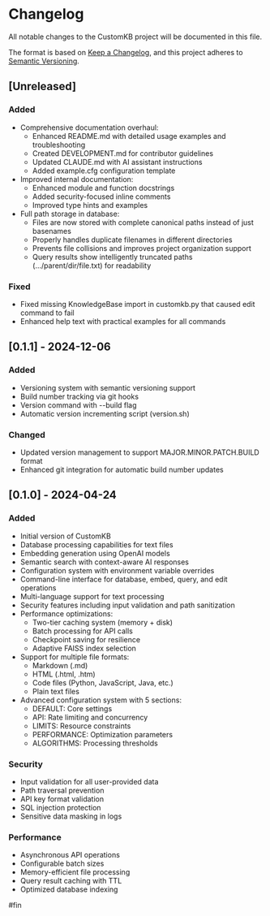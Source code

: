 # Changelog

All notable changes to the CustomKB project will be documented in this file.

The format is based on [Keep a Changelog](https://keepachangelog.com/en/1.0.0/),
and this project adheres to [Semantic Versioning](https://semver.org/spec/v2.0.0.html).

## [Unreleased]

### Added
- Comprehensive documentation overhaul:
  - Enhanced README.md with detailed usage examples and troubleshooting
  - Created DEVELOPMENT.md for contributor guidelines
  - Updated CLAUDE.md with AI assistant instructions
  - Added example.cfg configuration template
- Improved internal documentation:
  - Enhanced module and function docstrings
  - Added security-focused inline comments
  - Improved type hints and examples
- Full path storage in database:
  - Files are now stored with complete canonical paths instead of just basenames
  - Properly handles duplicate filenames in different directories
  - Prevents file collisions and improves project organization support
  - Query results show intelligently truncated paths (.../parent/dir/file.txt) for readability

### Fixed
- Fixed missing KnowledgeBase import in customkb.py that caused edit command to fail
- Enhanced help text with practical examples for all commands

## [0.1.1] - 2024-12-06

### Added
- Versioning system with semantic versioning support
- Build number tracking via git hooks
- Version command with --build flag
- Automatic version incrementing script (version.sh)

### Changed
- Updated version management to support MAJOR.MINOR.PATCH.BUILD format
- Enhanced git integration for automatic build number updates

## [0.1.0] - 2024-04-24

### Added
- Initial version of CustomKB
- Database processing capabilities for text files
- Embedding generation using OpenAI models  
- Semantic search with context-aware AI responses
- Configuration system with environment variable overrides
- Command-line interface for database, embed, query, and edit operations
- Multi-language support for text processing
- Security features including input validation and path sanitization
- Performance optimizations:
  - Two-tier caching system (memory + disk)
  - Batch processing for API calls
  - Checkpoint saving for resilience
  - Adaptive FAISS index selection
- Support for multiple file formats:
  - Markdown (.md)
  - HTML (.html, .htm)
  - Code files (Python, JavaScript, Java, etc.)
  - Plain text files
- Advanced configuration system with 5 sections:
  - DEFAULT: Core settings
  - API: Rate limiting and concurrency
  - LIMITS: Resource constraints
  - PERFORMANCE: Optimization parameters
  - ALGORITHMS: Processing thresholds

### Security
- Input validation for all user-provided data
- Path traversal prevention
- API key format validation
- SQL injection protection
- Sensitive data masking in logs

### Performance
- Asynchronous API operations
- Configurable batch sizes
- Memory-efficient file processing
- Query result caching with TTL
- Optimized database indexing

#fin